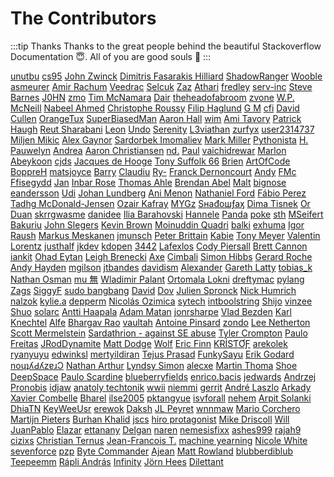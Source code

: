 # The Contributors

:::tip Thanks
Thanks to the great people behind the beautiful Stackoverflow Documentation :innocent:. All of you are good souls :100:
:::

[unutbu](https://stackoverflow.com/users/190597/unutbu) [cs95](https://stackoverflow.com/users/4909087/cs95) [John Zwinck](https://stackoverflow.com/users/4323/john-zwinck) [Dimitris Fasarakis Hilliard](https://stackoverflow.com/users/4952130/dimitris-fasarakis-hilliard) [ShadowRanger](https://stackoverflow.com/users/364696/shadowranger) [Wooble](https://stackoverflow.com/users/110707/wooble) [asmeurer](https://stackoverflow.com/users/161801/asmeurer) [Amir Rachum](https://stackoverflow.com/users/166067/amir-rachum) [Veedrac](https://stackoverflow.com/users/1763356/veedrac) [Selcuk](https://stackoverflow.com/users/2011147/selcuk) [Zaz](https://stackoverflow.com/users/405550/zaz) [Athari](https://stackoverflow.com/users/293099/athari) [fredley](https://stackoverflow.com/users/319618/fredley) [serv-inc](https://stackoverflow.com/users/1587329/serv-inc) [Steve Barnes](https://stackoverflow.com/users/2298070/steve-barnes) [J0HN](https://stackoverflow.com/users/882918/j0hn) [zmo](https://stackoverflow.com/users/1290438/zmo) [Tim McNamara](https://stackoverflow.com/users/395287/tim-mcnamara) [Dair](https://stackoverflow.com/users/667648/dair) [theheadofabroom](https://stackoverflow.com/users/655372/theheadofabroom) [zvone](https://stackoverflow.com/users/389289/zvone) [W.P. McNeill](https://stackoverflow.com/users/1120370/w-p-mcneill) [Nabeel Ahmed](https://stackoverflow.com/users/1384641/nabeel-ahmed) [Christophe Roussy](https://stackoverflow.com/users/657427/christophe-roussy) [Filip Haglund](https://stackoverflow.com/users/596041/filip-haglund) [G M](https://stackoverflow.com/users/2132157/g-m) [cfi](https://stackoverflow.com/users/923794/cfi) [David Cullen](https://stackoverflow.com/users/3657941/david-cullen) [OrangeTux](https://stackoverflow.com/users/1073222/orangetux) [SuperBiasedMan](https://stackoverflow.com/users/4374739/superbiasedman) [Aaron Hall](https://stackoverflow.com/users/541136/aaron-hall) [wim](https://stackoverflow.com/users/674039/wim) [Ami Tavory](https://stackoverflow.com/users/3510736/ami-tavory) [Patrick Haugh](https://stackoverflow.com/users/6779307/patrick-haugh) [Reut Sharabani](https://stackoverflow.com/users/948550/reut-sharabani) [Leon](https://stackoverflow.com/users/6394138/leon) [Undo](https://stackoverflow.com/users/1849664/undo) [Serenity](https://stackoverflow.com/users/2666859/serenity) [L3viathan](https://stackoverflow.com/users/1016216/l3viathan) [zurfyx](https://stackoverflow.com/users/2013580/zurfyx) [user2314737](https://stackoverflow.com/users/2314737/user2314737) [Miljen Mikic](https://stackoverflow.com/users/1460628/miljen-mikic) [Alex Gaynor](https://stackoverflow.com/users/37181/alex-gaynor) [Sardorbek Imomaliev](https://stackoverflow.com/users/3627387/sardorbek-imomaliev) [Mark Miller](https://stackoverflow.com/users/1184072/mark-miller) [Pythonista](https://stackoverflow.com/users/5230901/pythonista) [H. Pauwelyn](https://stackoverflow.com/users/4551041/h-pauwelyn) [Andrea](https://stackoverflow.com/users/909742/andrea) [Aaron Christiansen](https://stackoverflow.com/users/2626000/aaron-christiansen) [nd.](https://stackoverflow.com/users/112964/nd) [Paul](https://stackoverflow.com/users/467366/paul) [vaichidrewar](https://stackoverflow.com/users/553223/vaichidrewar) [Marlon Abeykoon](https://stackoverflow.com/users/2779389/marlon-abeykoon) [cjds](https://stackoverflow.com/users/1059273/cjds) [Jacques de Hooge](https://stackoverflow.com/users/1577341/jacques-de-hooge) [Tony Suffolk 66](https://stackoverflow.com/users/3426606/tony-suffolk-66) [Brien](https://stackoverflow.com/users/893324/brien) [ArtOfCode](https://stackoverflow.com/users/3160466/artofcode) [BoppreH](https://stackoverflow.com/users/252218/boppreh) [matsjoyce](https://stackoverflow.com/users/3946766/matsjoyce) [Barry](https://stackoverflow.com/users/2069064/barry) [Claudiu](https://stackoverflow.com/users/15055/claudiu) [Ry-](https://stackoverflow.com/users/707111/ry) [Franck Dernoncourt](https://stackoverflow.com/users/395857/franck-dernoncourt) [Andy](https://stackoverflow.com/users/189134/andy) [FMc](https://stackoverflow.com/users/55857/fmc) [Ffisegydd](https://stackoverflow.com/users/3005188/ffisegydd) [Jan](https://stackoverflow.com/users/1231450/jan) [Inbar Rose](https://stackoverflow.com/users/1561176/inbar-rose) [Thomas Ahle](https://stackoverflow.com/users/205521/thomas-ahle) [Brendan Abel](https://stackoverflow.com/users/1547004/brendan-abel) [Malt](https://stackoverflow.com/users/3199595/malt) [bignose](https://stackoverflow.com/users/70157/bignose) [eandersson](https://stackoverflow.com/users/408182/eandersson) [Udi](https://stackoverflow.com/users/57952/udi) [Johan Lundberg](https://stackoverflow.com/users/1149664/johan-lundberg) [Ani Menon](https://stackoverflow.com/users/2142994/ani-menon) [Nathaniel Ford](https://stackoverflow.com/users/442945/nathaniel-ford) [F&#225;bio Perez](https://stackoverflow.com/users/604734/f%c3%a1bio-perez) [Tadhg McDonald-Jensen](https://stackoverflow.com/users/5827215/tadhg-mcdonald-jensen) [Ozair Kafray](https://stackoverflow.com/users/365188/ozair-kafray) [MYGz](https://stackoverflow.com/users/4082217/mygz) [Sнаđошƒаӽ](https://stackoverflow.com/users/3375713/s%d0%bd%d0%b0%c4%91%d0%be%d1%88%c6%92%d0%b0%d3%bd) [Dima Tisnek](https://stackoverflow.com/users/705086/dima-tisnek) [Or Duan](https://stackoverflow.com/users/2550354/or-duan) [skrrgwasme](https://stackoverflow.com/users/2615940/skrrgwasme) [danidee](https://stackoverflow.com/users/3734244/danidee) [Ilia Barahovski](https://stackoverflow.com/users/404099/ilia-barahovski) [Hannele](https://stackoverflow.com/users/832136/hannele) [Panda](https://stackoverflow.com/users/5022249/panda) [poke](https://stackoverflow.com/users/216074/poke) [sth](https://stackoverflow.com/users/56338/sth) [MSeifert](https://stackoverflow.com/users/5393381/mseifert) [Bakuriu](https://stackoverflow.com/users/510937/bakuriu) [John Slegers](https://stackoverflow.com/users/1946501/john-slegers) [Kevin Brown](https://stackoverflow.com/users/359284/kevin-brown) [Moinuddin Quadri](https://stackoverflow.com/users/2063361/moinuddin-quadri) [balki](https://stackoverflow.com/users/463758/balki) [exhuma](https://stackoverflow.com/users/160665/exhuma) [Igor Raush](https://stackoverflow.com/users/1391671/igor-raush) [Markus Meskanen](https://stackoverflow.com/users/2505645/markus-meskanen) [jmunsch](https://stackoverflow.com/users/2026508/jmunsch) [Peter Brittain](https://stackoverflow.com/users/4994021/peter-brittain) [Kabie](https://stackoverflow.com/users/260985/kabie) [Tony Meyer](https://stackoverflow.com/users/4966/tony-meyer) [Valentin Lorentz](https://stackoverflow.com/users/539465/valentin-lorentz) [justhalf](https://stackoverflow.com/users/895932/justhalf) [jkdev](https://stackoverflow.com/users/3345375/jkdev) [kdopen](https://stackoverflow.com/users/943010/kdopen) [3442](https://stackoverflow.com/users/5249858/3442) [Lafexlos](https://stackoverflow.com/users/3134251/lafexlos) [Cody Piersall](https://stackoverflow.com/users/1612701/cody-piersall) [Brett Cannon](https://stackoverflow.com/users/236574/brett-cannon) [iankit](https://stackoverflow.com/users/1620792/iankit) [Ohad Eytan](https://stackoverflow.com/users/2069380/ohad-eytan) [Leigh Brenecki](https://stackoverflow.com/users/445398/leigh-brenecki) [Axe](https://stackoverflow.com/users/705471/axe) [Cimbali](https://stackoverflow.com/users/1387346/cimbali) [Simon Hibbs](https://stackoverflow.com/users/318488/simon-hibbs) [Gerard Roche](https://stackoverflow.com/users/934739/gerard-roche) [Andy Hayden](https://stackoverflow.com/users/1240268/andy-hayden) [mgilson](https://stackoverflow.com/users/748858/mgilson) [jtbandes](https://stackoverflow.com/users/23649/jtbandes) [davidism](https://stackoverflow.com/users/400617/davidism) [Alexander](https://stackoverflow.com/users/2411802/alexander) [Gareth Latty](https://stackoverflow.com/users/722121/gareth-latty) [tobias_k](https://stackoverflow.com/users/1639625/tobias-k) [Nathan Osman](https://stackoverflow.com/users/193619/nathan-osman) [mu 無](https://stackoverflow.com/users/1860929/mu-%e7%84%a1) [Wladimir Palant](https://stackoverflow.com/users/785541/wladimir-palant) [Ortomala Lokni](https://stackoverflow.com/users/1807667/ortomala-lokni) [dreftymac](https://stackoverflow.com/users/42223/dreftymac) [pylang](https://stackoverflow.com/users/4531270/pylang) [Zags](https://stackoverflow.com/users/2800876/zags) [SiggyF](https://stackoverflow.com/users/386327/siggyf) [sudo bangbang](https://stackoverflow.com/users/3951782/sudo-bangbang) [David](https://stackoverflow.com/users/521364/david) [Dov](https://stackoverflow.com/users/105717/dov) [Julien Spronck](https://stackoverflow.com/users/2184364/julien-spronck) [Nick Humrich](https://stackoverflow.com/users/2434234/nick-humrich) [nalzok](https://stackoverflow.com/users/5399734/nalzok) [kylie.a](https://stackoverflow.com/users/1318181/kylie-a) [depperm](https://stackoverflow.com/users/3462319/depperm) [Nicol&#225;s Ozimica](https://stackoverflow.com/users/677022/nicol%c3%a1s-ozimica) [sytech](https://stackoverflow.com/users/5747944/sytech) [intboolstring](https://stackoverflow.com/users/4490559/intboolstring) [Shijo](https://stackoverflow.com/users/6626530/shijo) [vinzee](https://stackoverflow.com/users/5446749/vinzee) [Shuo](https://stackoverflow.com/users/334999/shuo) [solarc](https://stackoverflow.com/users/154762/solarc) [Antti Haapala](https://stackoverflow.com/users/918959/antti-haapala) [Adam Matan](https://stackoverflow.com/users/51197/adam-matan) [jonrsharpe](https://stackoverflow.com/users/3001761/jonrsharpe) [Vlad Bezden](https://stackoverflow.com/users/30038/vlad-bezden) [Karl Knechtel](https://stackoverflow.com/users/523612/karl-knechtel) [Alfe](https://stackoverflow.com/users/1281485/alfe) [Bhargav Rao](https://stackoverflow.com/users/4099593/bhargav-rao) [vaultah](https://stackoverflow.com/users/2301450/vaultah) [Antoine Pinsard](https://stackoverflow.com/users/1529346/antoine-pinsard) [zondo](https://stackoverflow.com/users/5827958/zondo) [Lee Netherton](https://stackoverflow.com/users/341459/lee-netherton) [Scott Mermelstein](https://stackoverflow.com/users/1404311/scott-mermelstein) [Sardathrion - against SE abuse](https://stackoverflow.com/users/232794/sardathrion-against-se-abuse) [Tyler Crompton](https://stackoverflow.com/users/652722/tyler-crompton) [Paulo Freitas](https://stackoverflow.com/users/222758/paulo-freitas) [JRodDynamite](https://stackoverflow.com/users/2932244/jroddynamite) [Matt Dodge](https://stackoverflow.com/users/1222076/matt-dodge) [Wolf](https://stackoverflow.com/users/2932052/wolf) [Eric Finn](https://stackoverflow.com/users/407071/eric-finn) [ƘɌỈSƬƠƑ](https://stackoverflow.com/users/3165737/%c6%98%c9%8c%e1%bb%88s%c6%ac%c6%a0%c6%91) [arekolek](https://stackoverflow.com/users/1916449/arekolek) [ryanyuyu](https://stackoverflow.com/users/4320665/ryanyuyu) [edwinksl](https://stackoverflow.com/users/486919/edwinksl) [mertyildiran](https://stackoverflow.com/users/2104879/mertyildiran) [Tejus Prasad](https://stackoverflow.com/users/3409405/tejus-prasad) [FunkySayu](https://stackoverflow.com/users/2964982/funkysayu) [Erik Godard](https://stackoverflow.com/users/376371/erik-godard) [noɥʇʎԀʎzɐɹƆ](https://stackoverflow.com/users/1459669/no%c9%a5%ca%87%ca%8e%d4%80%ca%8ez%c9%90%c9%b9%c6%86) [Nathan Arthur](https://stackoverflow.com/users/937377/nathan-arthur) [Lyndsy Simon](https://stackoverflow.com/users/1336699/lyndsy-simon) [alecxe](https://stackoverflow.com/users/771848/alecxe) [Martin Thoma](https://stackoverflow.com/users/562769/martin-thoma) [Shoe](https://stackoverflow.com/users/493122/shoe) [DeepSpace](https://stackoverflow.com/users/1453822/deepspace) [Paulo Scardine](https://stackoverflow.com/users/444036/paulo-scardine) [blueberryfields](https://stackoverflow.com/users/173773/blueberryfields) [enrico.bacis](https://stackoverflow.com/users/1003123/enrico-bacis) [jedwards](https://stackoverflow.com/users/736937/jedwards) [Andrzej Pronobis](https://stackoverflow.com/users/1576602/andrzej-pronobis) [idjaw](https://stackoverflow.com/users/1832539/idjaw) [anatoly techtonik](https://stackoverflow.com/users/239247/anatoly-techtonik) [wwii](https://stackoverflow.com/users/2823755/wwii) [niemmi](https://stackoverflow.com/users/5043793/niemmi) [gerrit](https://stackoverflow.com/users/974555/gerrit) [Andr&#233; Laszlo](https://stackoverflow.com/users/98057/andr%c3%a9-laszlo) [Arkady](https://stackoverflow.com/users/1626/arkady) [Xavier Combelle](https://stackoverflow.com/users/128629/xavier-combelle) [Bharel](https://stackoverflow.com/users/1658617/bharel) [ilse2005](https://stackoverflow.com/users/1762988/ilse2005) [pktangyue](https://stackoverflow.com/users/1076889/pktangyue) [isvforall](https://stackoverflow.com/users/439963/isvforall) [nehem](https://stackoverflow.com/users/968442/nehem) [Arpit Solanki](https://stackoverflow.com/users/5250746/arpit-solanki) [DhiaTN](https://stackoverflow.com/users/5658350/dhiatn) [KeyWeeUsr](https://stackoverflow.com/users/5994041/keyweeusr) [erewok](https://stackoverflow.com/users/1748754/erewok) [Daksh](https://stackoverflow.com/users/5662469/daksh) [JL Peyret](https://stackoverflow.com/users/1394353/jl-peyret) [wnnmaw](https://stackoverflow.com/users/2084656/wnnmaw) [Mario Corchero](https://stackoverflow.com/users/1210060/mario-corchero) [Martijn Pieters](https://stackoverflow.com/users/100297/martijn-pieters) [Burhan Khalid](https://stackoverflow.com/users/790387/burhan-khalid) [jscs](https://stackoverflow.com/users/603977/jscs) [hiro protagonist](https://stackoverflow.com/users/4954037/hiro-protagonist) [Mike Driscoll](https://stackoverflow.com/users/393194/mike-driscoll) [Will](https://stackoverflow.com/users/145279/will) [JuanPablo](https://stackoverflow.com/users/348081/juanpablo) [Elazar](https://stackoverflow.com/users/2289509/elazar) [ettanany](https://stackoverflow.com/users/4575071/ettanany) [Delgan](https://stackoverflow.com/users/2291710/delgan) [naren](https://stackoverflow.com/users/1193863/naren) [nemesisfixx](https://stackoverflow.com/users/522150/nemesisfixx) [ashes999](https://stackoverflow.com/users/210780/ashes999) [rajah9](https://stackoverflow.com/users/509840/rajah9) [cizixs](https://stackoverflow.com/users/1925083/cizixs) [Christian Ternus](https://stackoverflow.com/users/2797476/christian-ternus) [Jean-Francois T.](https://stackoverflow.com/users/1603480/jean-francois-t) [machine yearning](https://stackoverflow.com/users/798684/machine-yearning) [Nicole White](https://stackoverflow.com/users/2848578/nicole-white) [sevenforce](https://stackoverflow.com/users/1091453/sevenforce) [pzp](https://stackoverflow.com/users/3155933/pzp) [Byte Commander](https://stackoverflow.com/users/4464570/byte-commander) [Ajean](https://stackoverflow.com/users/3100515/ajean) [Matt Rowland](https://stackoverflow.com/users/2856868/matt-rowland) [blubberdiblub](https://stackoverflow.com/users/794539/blubberdiblub) [Teepeemm](https://stackoverflow.com/users/2336725/teepeemm) [R&#225;pli Andr&#225;s](https://stackoverflow.com/users/2232151/r%c3%a1pli-andr%c3%a1s) [Infinity](https://stackoverflow.com/users/1058671/infinity) [J&#246;rn Hees](https://stackoverflow.com/users/1423333/j%c3%b6rn-hees) [Dilettant](https://stackoverflow.com/users/378826/dilettant) 